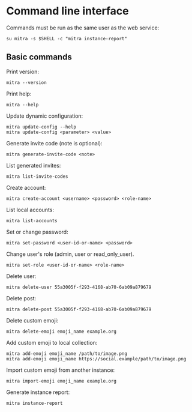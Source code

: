 # Command line interface

Commands must be run as the same user as the web service:

```shell
su mitra -s $SHELL -c "mitra instance-report"
```

## Basic commands

Print version:

```shell
mitra --version
```

Print help:

```shell
mitra --help
```

Update dynamic configuration:

```shell
mitra update-config --help
mitra update-config <parameter> <value>
```

Generate invite code (note is optional):

```shell
mitra generate-invite-code <note>
```

List generated invites:

```shell
mitra list-invite-codes
```

Create account:

```shell
mitra create-account <username> <password> <role-name>
```

List local accounts:

```shell
mitra list-accounts
```

Set or change password:

```shell
mitra set-password <user-id-or-name> <password>
```

Change user's role (admin, user or read_only_user).

```shell
mitra set-role <user-id-or-name> <role-name>
```

Delete user:

```shell
mitra delete-user 55a3005f-f293-4168-ab70-6ab09a879679
```

Delete post:

```shell
mitra delete-post 55a3005f-f293-4168-ab70-6ab09a879679
```

Delete custom emoji:

```shell
mitra delete-emoji emoji_name example.org
```

Add custom emoji to local collection:

```shell
mitra add-emoji emoji_name /path/to/image.png
mitra add-emoji emoji_name https://social.example/path/to/image.png
```

Import custom emoji from another instance:

```shell
mitra import-emoji emoji_name example.org
```

Generate instance report:

```shell
mitra instance-report
```
